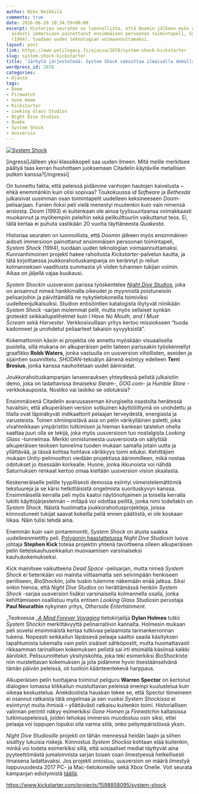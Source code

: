 ```yaml
---
author: Niko Heikkilä
comments: true
date: 2016-06-29 10:34:59+00:00
excerpt: Historiaa seuraten on luonnollista, että Doomin jälkeen myös ensimmäinen
  aidosti immersioon painottanut ensimmäisen persoonan toimintapeli, System Shock
  (1994), tuodaan uuden teknologian voimaannuttamaksi.
layout: post
link: https://www.pelilegacy.fi/ajassa/2878/system-shock-kickstarter
slug: system-shock-kickstarter
title: 'Järkytä järjestelmää: System Shock vakuuttaa ilmaisella demolla'
wordpress_id: 2878
categories:
- Ajassa
tags:
- Doom
- Firewatch
- Gone Home
- Kickstarter
- Looking Glass Studios
- Night Dive Studios
- Quake
- System Shock
- Uusversio
---
```


[![System Shock](https://www.pelilegacy.fi/wp-content/uploads/2016/06/system_shock.jpg)](https://www.pelilegacy.fi/wp-content/uploads/2016/06/system_shock.jpg)

[ingressi]Jälleen yksi klassikkopeli saa uuden ilmeen. Mitä meille merkitsee päätyä taas kerran huohottaen juoksemaan Citadelin käytäville metallisen putken kanssa?[/ingressi]

On tunnettu fakta, että peleissä pidämme vanhojen hautojen kaivelusta – ehkä enemmänkin kuin olisi sopivaa? Toukokuussa _id Software_ ja _Bethesda_ julkaisivat uusimman osan toimintapelit uudelleen keksineeseen _Doom_-pelisarjaan. Fanien iloksi peli vielä menestyi muutenkin kuin vain nimensä ansiosta. _Doom_ (1993) ei kuitenkaan ole ainoa tyylisuuntaansa voimakkaasti muokannut ja myöhempiin peleihin sekä pelikulttuuriin vaikuttanut teos. Ei, tällä kertaa ei puhuta vastikään 20 vuotta täyttäneesta _Quakesta_.

Historiaa seuraten on luonnollista, että _Doomin_ jälkeen myös ensimmäinen aidosti immersioon painottanut ensimmäisen persoonan toimintapeli, _System Shock_ (1994), tuodaan uuden teknologian voimaannuttamaksi. Kunnianhimoinen projekti hakee rahoitusta _Kickstarter_-palvelun kautta, ja tätä kirjoittaessa joukkorahoituskampanja on kerännyt jo reilun kolmanneksen vaaditusta summasta yli viiden tuhannen tukijan voimin. Aikaa on jäljellä vajaa kuukausi.

_System Shockin_ uusversion parissa työskentelee [_Night Dive Studios_](http://www.nightdivestudios.com/), joka on ansainnut nimeä hankkimalla oikeudet jo myynnistä poistuneisiin pelisarjoihin ja päivittämällä ne nykytietokoneilla toimiviksi uudelleenjulkaisuiksi. Studion entisöintien katalogista löytyvät niinikään _System Shock_ -sarjan molemmat pelit, mutta myös sellaiset synkän groteskit seikkailupelihelmet kuin _I Have No Mouth, and I Must Scream_ sekä _Harvester_. Verkkosivuillaan yritys kertoo missiokseen “tuoda kadonneet ja unohdetut peliaarteet takaisin syvyyksistä”.

Kokemattomiin käsiin ei projektia ole annettu myöskään visuaalisella puolella, sillä mukana on alkuperäisen pelin taiteen parissakin työskennellyt graafikko **Robb Waters**, jonka vastuulla on uusversion vihollisten, aseiden ja sijaintien suunnittelu. _SHODAN_-tekoälyn äänenä esiintyy edelleen **Terri Brosius**, jonka kanssa nauhoitetaan uudet ääniraidat.

Joukkorahoituskampanjan lanseerauksen yhteydessä pelistä julkaistiin demo, joka on ladattavissa ilmaiseksi _Steam_-, _GOG.com_- ja _Humble Store_ -verkkokaupoista. Nostiko vai laskiko se odotuksia?

Ensimmäisenä Citadelin avaruusaseman kirurgiselta osastolta herätessä havaitsin, että alkuperäisen version sotkuinen käyttöliittymä on unohdettu ja tilalla ovat läpinäkyvät indikaattorit pelaajan terveydestä, energiasta ja varusteista. Toinen silmiinpistävä asia on pelin värikylläinen paletti, joka vivahteikkaan ympäristön tutkimisen ja hieman kankean taistelun ohella saattaa juuri olla se tekijä, joka myös uusversioon tuo nostalgista _Looking Glass_ -tunnelmaa. Merkki onnistuneesta uusversiosta on säilyttää alkuperäisen teoksen tunnelma tuoden mukaan samalla jotain uutta ja yllättävää, ja tässä kohtaa hohtava värikkyys toimi eduksi. Kehittäjien mukaan Unity-pelimoottori viedään projektissa äärimmilleen, mikä nostaa odotukset jo itsessään korkealle. Huone, jonka ikkunoista voi nähdä Saturnuksen renkaat kertoo omaa kieltään uusversion vision skaalasta.

Keskeneräiselle pelille tyypillisesti demossa esiintyi viimeistelemättömiä tekstuureja ja se kärsi hetkittäisistä ongelmista suorituskyvyn kanssa. Ensimmäisellä kerralla peli myös kaatoi näytönohjaimen ja toisella kerralla lukitti käyttöjärjestelmän – mitäpä voi odottaa peliltä, jonka nimi todellakin on _System Shock_. Näistä huolimatta joukkorahoitusprojekteja, joissa kiinnostuneet tukijat saavat kokeilla peliä ennen päätöstä, ei ole koskaan liikaa. Näin tulisi tehdä aina.

Enemmän kuin vain pintaremontti, _System Shock_ on alusta saakka uudelleenmietitty peli. [Polygonin haastattelussa](http://www.polygon.com/2016/3/14/11224752/system-shock-remaster-video) _Night Dive Studiosin_ luova johtaja **Stephen Kick** toteaa projektin yhtenä tavoitteena olleen alkuperäisen pelin tieteiskauhuseikkailun muovaamisen varsinaiseksi kauhukokemukseksi.

Kick mainitsee vaikutteena _Dead Space_ -pelisarjan, mutta nimeä _System Shock_ ei tietenkään voi mainita viittaamatta sen selvimpään henkiseen perilliseen, _BioShockiin_, jolle tuskin tulemme näkemään enää jatkoa. Siksi onkin hienoa, että _Night Dive Studios_ on herättämässä henkiin _System Shock_ -sarjaa uusversion lisäksi varsinaisella kolmannella osalla, jonka kehittämiseen osallistuu myös entisen _Looking Glass Studiosin_ perustaja **Paul Neurathin** nykyinen yritys, _Otherside Entertainment_.

_Teoksessa _[_A Mind Forever Voyaging_](https://www.pelilegacy.fi/arvostelut/1656/a-mind-forever-voyaging) tietokirjailija **Dylan Holmes** tutkii _System Shockin_ merkittävyyttä pelinarratiivin kannalta. Holmesin mukaan peli sovelsi ensimmäistä kertaa tutkivaa pelaamista tarinankerronnan tukena. Nopeasti seikkailun läpäisevä pelaaja saattoi saada käsityksen tapahtumista lukemalla vain pelin sisäiset sähköpostit, mutta huomattavasti rikkaamman tarinallisen kokemuksen pelistä sai irti etsimällä käsiinsä kaikki äänilokit. Pelisuunnittelun yksityiskohta, joka teki esimerkiksi _BioShockista_ niin muistettavan kokemuksen ja jota pidämme hyvin itsestäänselvänä tämän päivän peleissä, oli tuolloin käänteentekevä harppaus.

Alkuperäisen pelin tuottajana toiminut peliguru **Warren Spector** on kertonut dialogien lomassa klikkailun muistuttavan peleissä enempi kuulustelua kuin oikeaa keskustelua. Anekdootista hauskan tekee se, että Spector tiimeineen ei osannut ratkaista tätä ongelmaa ja sen vuoksi _System Shockissa_ ei esiintynyt muita ihmisiä – yllättävästi ratkaisu kuitenkin toimi. Historiallisen valinnan perintö näkyy esimerkiksi _Gone Homen_ ja _Firewatchin_ kaltaisissa tutkimuspeleissä, joiden tehokas immersio muodostuu osin siksi, ettei pelaaja voi loppujen lopuksi olla varma siitä, onko peliympäristössä yksin.

_Night Dive Studiosille_ projekti on tähän mennessä heidän laajin ja siihen sisältyy lukuisia riskejä. Kiinnostus _System Shockia_ kohtaan elää kuitenkin, minkä voi todeta esimerkiksi sillä, että sosiaaliset mediat täyttyvät aina pyyteettömästä jumaloinnista sarjan toisen osan ilmestyessä hetkellisesti ilmaisena ladattavaksi. Jos projekti onnistuu, uusversion on määrä ilmestyä loppuvuodesta 2017 PC- ja Mac-tietokoneille sekä Xbox Onelle. Voit seurata kampanjan edistymistä [täällä](https://www.kickstarter.com/projects/1598858095/system-shock).

https://www.kickstarter.com/projects/1598858095/system-shock
